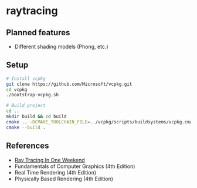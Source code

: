 # raytracing
## Planned features
- Different shading models (Phong, etc.)

## Setup
```bash
# Install vcpkg
git clone https://github.com/Microsoft/vcpkg.git
cd vcpkg
./bootstrap-vcpkg.sh

# Build project
cd ..
mkdir build && cd build
cmake .. -DCMAKE_TOOLCHAIN_FILE=../vcpkg/scripts/buildsystems/vcpkg.cmake
cmake --build .
```

## References
- [Ray Tracing In One Weekend](https://raytracing.github.io)
- Fundamentals of Computer Graphics (4th Edition)
- Real Time Rendering (4th Edition)
- Physically Based Rendering (4th Edition)
